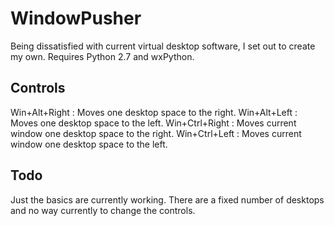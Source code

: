 WindowPusher
============
Being dissatisfied with current virtual desktop software, I set out to create my own.  Requires Python 2.7 and wxPython.

Controls
--------
Win+Alt+Right  : Moves one desktop space to the right.
Win+Alt+Left   : Moves one desktop space to the left.
Win+Ctrl+Right : Moves current window one desktop space to the right.
Win+Ctrl+Left  : Moves current window one desktop space to the left.

Todo
----
Just the basics are currently working.  There are a fixed number of desktops and no way currently to change the controls.
